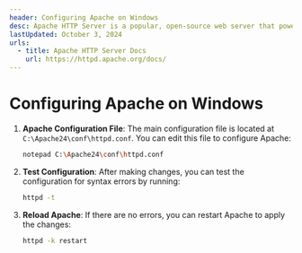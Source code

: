 ```yaml
---
header: Configuring Apache on Windows
desc: Apache HTTP Server is a popular, open-source web server that powers websites and applications by serving HTTP requests.
lastUpdated: October 3, 2024
urls:
  - title: Apache HTTP Server Docs
    url: https://httpd.apache.org/docs/
---
```


# Configuring Apache on Windows

1. **Apache Configuration File**: The main configuration file is located at `C:\Apache24\conf\httpd.conf`. You can edit this file to configure Apache:

   ```bash
   notepad C:\Apache24\conf\httpd.conf
   ```

2. **Test Configuration**: After making changes, you can test the configuration for syntax errors by running:

   ```bash
   httpd -t
   ```

3. **Reload Apache**: If there are no errors, you can restart Apache to apply the changes:

   ```bash
   httpd -k restart
   ```
